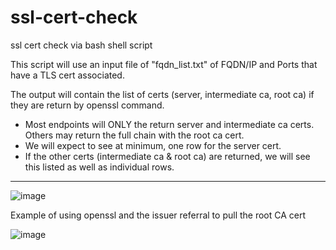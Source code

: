# ssl-cert-check
ssl cert check via bash shell script

This script will use an input file of "fqdn_list.txt" of  FQDN/IP and Ports that have a TLS cert associated.

The output will contain the list of certs (server, intermediate ca, root ca) if they are return by openssl command.
- Most endpoints will ONLY the return server and intermediate ca certs.   Others may return the full chain with the root ca cert.
- We will expect to see at minimum, one row for the server cert.
- If the other certs (intermediate ca & root ca) are returned, we will see this listed as well as individual rows.   
  


****
![image](https://github.com/user-attachments/assets/59fb2e1f-2e7a-4c45-a0eb-2ea3426dec5b)

Example of using openssl and the issuer referral to pull the root CA cert   

![image](https://github.com/user-attachments/assets/3d3186d5-e827-4bf0-842d-ace146226b64)
